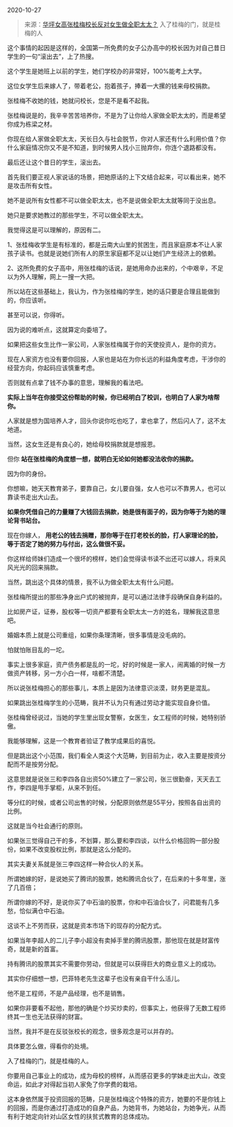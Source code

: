 2020-10-27

> 来源：[华坪女高张桂梅校长反对女生做全职太太？](http://mp.weixin.qq.com/s?__biz=MzU3NDc5Nzc0NQ==&mid=2247494560&idx=1&sn=8146769d79f824ecc8df667609d7e9ef&chksm=fd2e497eca59c0689a3ad050b05386a2c76f78f87a5f47422cf2d148c5890e368a731d9c07c1&scene=27#wechat_redirect)
> 入了桂梅的门，就是桂梅的人

这个事情的起因是这样的，全国第一所免费的女子公办高中的校长因为对自己昔日学生的一句“滚出去”，上了热搜。

  

这个学生是她班上以前的学生，她们学校办的非常好，100%能考上大学。  

  

这位女学生后来嫁人了，带着老公，抱着孩子，捧着一大摞的钱来母校捐款。

  

张桂梅不收她的钱，她就问校长，您是不是看不起我。

  

张桂梅说是的，我辛辛苦苦培养你，不是为了让你给人家做全职太太的，而是希望你成为栋梁之材。

  

你现在给人家做全职太太，天长日久与社会脱节，你对人家还有什么利用价值？你什么家庭情况你又不是不知道，到时候男人找小三抛弃你，你连个退路都没有。

  

最后还让这个昔日的学生，滚出去。  

  

首先我们要正视人家说话的场景，把她原话的上下文结合起来，可以看出来，她不是攻击所有女性。  

  

她不是说所有女性都不可以做全职太太，也不是说做全职太太就等同于没出息。  

  

她只是要求她教过的那些学生，不可以做全职太太。

  

我觉得这是可以理解的，原因有二。  

  

1、张桂梅收学生是有标准的，都是云南大山里的贫困生，而且家庭原本不让人家孩子读书。也就是说她们所有人的原生家庭都不足以让她们产生经济上的依赖。

  

2、这所免费的女子高中，用张桂梅的话说，是她用命办出来的，个中艰辛，不足以为外人理解，网上一搜一大把。

  

所以站在这些基础上，我认为，作为张桂梅的学生，她的话只要是合理且能做到的，你应该听。

  

甚至可以说，你得听。

  

因为说的难听点，这就算定向委培了。

  

如果把这些女生比作一家公司，人家张桂梅属于你的天使投资人，是你的资方。

  

现在人家资方也没有要你回报，人家也是站在为你长远的利益角度考虑，干涉你的经营方向，你起码应该慎重考虑。

  

否则就有点拿了钱不办事的意思，理解我的看法吧。  

  

 **实际上当年在你接受这份帮助的时候，你已经明白了校训，也明白了人家为啥帮你。**  

  

人家就是想为国培养人才，回头你说你吃也吃了，拿也拿了，然后闪人了，这不太地道。

  

当然，这女生还是有良心的，她给母校捐款就是想报恩。

  

但你 **站在张桂梅的角度想一想，就明白无论如何她都没法收你的捐款。**

  

因为你的身份。  

  

你想嘛，她天天教育弟子，要靠自己，女儿要自强，女人也可以不靠男人，也可以靠读书走出大山去。  

  

 **如果你凭借自己的力量赚了大钱回去捐款，她是很有面子的，因为你等于为她的理论背书站台。**

  

现在你嫁人， **用老公的钱去捐赠，那你等于在打老校长的脸，打人家理论的脸，等于否定了她的努力与付出，这么做很不妥。**

  

你这样给师妹们造成一个很坏的榜样，她们会觉得读书读不出还可以嫁人，将来风风光光的回来捐款。

  

当然，跳出这个具体的情景，我不认为做全职太太有什么问题。  

  

张桂梅所提出的那些净身出户式的被抛弃，是可以通过法律手段确保自身利益的。

  

比如房产证，证券，股权等一切资产都要有全职太太一方的姓名，理解我这意思吧。  

  

婚姻本质上就是公司重组，如果你条理清晰，很多事情是没毛病的。

  

怕就怕账目乱的一坨。

  

事实上很多家庭，资产债务都是乱的一坨，好的时候是一家人，闹离婚的时候一方做资产转移，另一方小白一样，啥都不清楚。

  

所以说张桂梅担心的那些事儿，本质上是因为法律意识淡漠，财务更是混乱。

  

如果跳出张桂梅学生的小范畴，我并不认为只有通过劳动才能实现自身价值。

  

张桂梅曾经说过，当她的学生里出现女警察，女医生，女工程师的时候，她特别骄傲。

  

我能够理解，这是一个教育者验证了教学成果后的喜悦。

  

但是跳出这个小范围，我们看全人类这个大范畴，到目前为止，收入主要是按资分配而不是按劳分配。  

  

这意思就是说张三和李四各自出资50%建立了一家公司，张三很勤奋，天天去工作，李四是甩手掌柜，从来不到任。  

  

等分红的时候，或者公司出售的时候，分配原则依然是55平分，按照各自出资的比例。  

  

这就是当今社会通行的原则。

  

如果张三觉得自己干的多，不划算，那么要和李四谈，以什么价格回购一部分股份，如果不改变股权比例，那就是这么分配的。

  

其实夫妻关系就是张三李四这样一种合伙人的关系。  

  

所谓她嫁的好，是说她买了腾讯的股票，她和腾讯合伙了，在后来的十多年里，涨了几百倍；

  

所谓你嫁的不好，是说你买了中石油的股票，你和中石油合伙了，问君能有几多愁，恰似满仓中石油。  

  

这谈不上不劳而获，这就是资本市场下的现存的分配方式。  

  

如果当年李超人的二儿子李小超没有卖掉手里的腾讯股票，那他现在就是财富传奇，就是新的首富。

  

持有腾讯的股票其实不需要你劳动，但就是可以获得巨大的商业意义上的成功。  

  

其实你仔细想一想，巴菲特老先生这辈子也没有亲自干什么活儿。  

  

他不是工程师，不是产品经理，也不是销售。

  

如果你非要看不起他，那他的确是个炒买炒卖的，但事实上，他获得了无数工程师终其一生也无法获得的财富。  

  

当然，我并不是在反驳张校长的观念，很多观念是可以并存的。  

  

具体要怎么做，得看你的处境。  

  

入了桂梅的门，就是桂梅的人。

  

你要用自己事业上的成功，成为母校的榜样，从而感召更多的学妹走出大山，改变命运，如此才对得起当初人家免了你学费的栽培。

  

这本身依然属于投资回报的范畴，只是张桂梅这个特殊的资方，她要的不是你钱上的回报，而是你通过打造成功的自身产品，为她背书，为她站台，为她争光，从而有利于她定向针对山区女性的扶贫式教育的总体成功。

